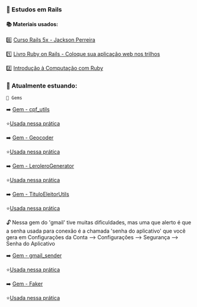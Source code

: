 
### 💎 Estudos em Rails

#### 📚 Materiais usados:

0️⃣ [Curso Rails 5x - Jackson Perreira](https://www.udemy.com/course/rubyonrails-5x/learn/lecture/10913358#content)

1️⃣ [Livro Ruby on Rails - Coloque sua aplicação web nos trilhos](https://github.com/free-educa/books/blob/main/books/Ruby%20on%20Rails%20-%20coloque%20sua%20aplicacao%20web%20nos%20trilhos%20-%20Casa%20do%20Codigo.pdf)

2️⃣ [Introdução à Computação com Ruby](https://www.casadocodigo.com.br/products/livro-aprendendo-computacao-ruby)


### 📖 Atualmente estuando:

    🥇 Gems 

➡️ [Gem - cpf_utils](https://rubygems.org/gems/cpf_utils)

  ⭐[Usada nessa prática](https://github.com/srtapoe/estudos-rails/blob/main/cpf.rb)
  
 ➡️ [Gem - Geocoder](https://github.com/alexreisner/geocoder)
 
   ⭐[Usada nessa prática](https://github.com/srtapoe/estudos-rails/blob/main/geolocalizacao.rb)

➡️ [Gem - LeroleroGenerator](https://github.com/jacksonpires/lerolero_generator)
 
   ⭐[Usada nessa prática](https://github.com/srtapoe/estudos-rails/blob/main/aleartorio.rb)

➡️ [Gem - TituloEleitorUtils](https://github.com/jacksonpires/titulo_eleitor_utils)
 
   ⭐[Usada nessa prática](https://github.com/srtapoe/estudos-rails/blob/main/tituto_eleitor_fake.rb)

:unlock: Nessa gem do 'gmail' tive muitas dificuldades, mas uma que alerto é que a senha usada para conexão é a chamada 'senha do aplicativo' que você gera em Configurações da Conta --> Configurações --> Segurança --> Senha do Aplicativo

➡️ [Gem - gmail_sender](https://github.com/dcadenas/gmail_senders)
 
   ⭐[Usada nessa prática](https://github.com/srtapoe/estudos-rails/blob/main/estudando-gems/gmail.rb)

➡️ [Gem - Faker](https://github.com/faker-ruby/faker)
 
   ⭐[Usada nessa prática](https://github.com/srtapoe/estudos-rails/blob/main/estudando-gems/identidade_falsa.rb)